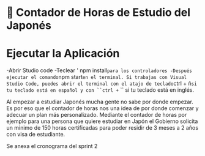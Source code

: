 # 📌 Contador de Horas de Estudio del Japonés

# Ejecutar la Aplicación
-Abrir Studio code 
-Teclear ' npm install` para los controladores
-Después ejecutar el comando `npm start` en el terminal. Si trabajas con Visual Studio Code, puedes abrir el terminal con el atajo de teclado `ctrl + ñ` si tu teclado está en español y con ``ctrl + ` `` si tu teclado está en inglés.

Al empezar a estudiar Japonés mucha gente no sabe por donde empezar. 
Es por eso que el contador de horas nos una idea de por donde comenzar y 
adecuar un plan más personalizado. 
Mediante el contador de horas por ejemplo para una persona que quiere estudiar en Japón el Gobierno solicita un minimo de 150 horas certificadas para poder residir de 3 meses a 2 años con visa de estudiante. 

Se anexa el cronograma del sprint 2 

